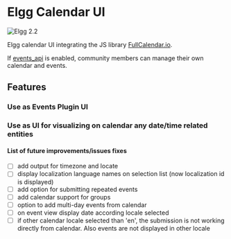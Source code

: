 # Elgg Calendar UI

![Elgg 2.2](https://img.shields.io/badge/Elgg-2.2-orange.svg?style=flat-square)

Elgg calendar UI integrating the JS library [FullCalendar.io](https://fullcalendar.io/).

If [events_api](https://github.com/arckinteractive/events_api) is enabled, community members can manage their own calendar and events.

## Features

### Use as Events Plugin UI

### Use as UI for visualizing on calendar any date/time related entities

#### List of future improvements/issues fixes
- [ ] add output for timezone and locate
- [ ] display localization language names on selection list (now localization id is displayed)
- [ ] add option for submitting repeated events
- [ ] add calendar support for groups
- [ ] option to add multi-day events from calendar
- [ ] on event view display date according locale selected
- [ ] if other calendar locale selected than 'en', the submission is not working directly from calendar. Also events are not displayed in other locale
